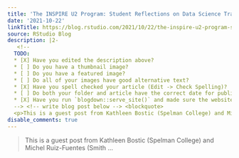 ```yaml
---
title: 'The INSPIRE U2 Program: Student Reflections on Data Science Training'
date: '2021-10-22'
linkTitle: https://blog.rstudio.com/2021/10/22/the-inspire-u2-program-student-reflections/
source: RStudio Blog
description: |2-
   <!--
  TODO:
  * [X] Have you edited the description above?
  * [ ] Do you have a thumbnail image?
  * [ ] Do you have a featured image?
  * [ ] Do all of your images have good alternative text?
  * [X] Have you spell checked your article (Edit -> Check Spelling)?
  * [ ] Do both your folder and article have the correct date for publishing?
  * [X] Have you run `blogdown::serve_site()` and made sure the website renders and the post looks like how you would like?
  --> <!-- write blog post below --> <blockquote>
  <p>This is a guest post from Kathleen Bostic (Spelman College) and Michel Ruiz-Fuentes (Smith ...
disable_comments: true
---
```

 <!--
TODO:
* [X] Have you edited the description above?
* [ ] Do you have a thumbnail image?
* [ ] Do you have a featured image?
* [ ] Do all of your images have good alternative text?
* [X] Have you spell checked your article (Edit -> Check Spelling)?
* [ ] Do both your folder and article have the correct date for publishing?
* [X] Have you run `blogdown::serve_site()` and made sure the website renders and the post looks like how you would like?
--> <!-- write blog post below --> <blockquote>
<p>This is a guest post from Kathleen Bostic (Spelman College) and Michel Ruiz-Fuentes (Smith ...